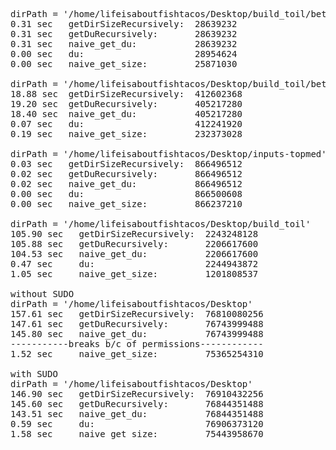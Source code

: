 <pre>
dirPath = '/home/lifeisaboutfishtacos/Desktop/build_toil/betterJobDebugging/push/toil'
0.31 sec   getDirSizeRecursively:  28639232
0.31 sec   getDuRecursively:       28639232
0.31 sec   naive_get_du:           28639232
0.00 sec   du:                     28954624
0.00 sec   naive_get_size:         25871030

dirPath = '/home/lifeisaboutfishtacos/Desktop/build_toil/betterJobDebugging'
18.88 sec  getDirSizeRecursively:  412602368
19.20 sec  getDuRecursively:       405217280
18.40 sec  naive_get_du:           405217280
0.07 sec   du:                     412241920
0.19 sec   naive_get_size:         232373028

dirPath = '/home/lifeisaboutfishtacos/Desktop/inputs-topmed'
0.03 sec   getDirSizeRecursively:  866496512
0.02 sec   getDuRecursively:       866496512
0.02 sec   naive_get_du:           866496512
0.00 sec   du:                     866500608
0.00 sec   naive_get_size:         866237210

dirPath = '/home/lifeisaboutfishtacos/Desktop/build_toil'
105.90 sec   getDirSizeRecursively:  2243248128
105.88 sec   getDuRecursively:       2206617600
104.53 sec   naive_get_du:           2206617600
0.47 sec     du:                     2244943872
1.05 sec     naive_get_size:         1201808537

without SUDO
dirPath = '/home/lifeisaboutfishtacos/Desktop'
157.61 sec   getDirSizeRecursively:  76810080256
147.61 sec   getDuRecursively:       76743999488
145.80 sec   naive_get_du:           76743999488
-----------breaks b/c of permissions------------
1.52 sec     naive_get_size:         75365254310

with SUDO
dirPath = '/home/lifeisaboutfishtacos/Desktop'
146.90 sec   getDirSizeRecursively:  76910432256
145.60 sec   getDuRecursively:       76844351488
143.51 sec   naive_get_du:           76844351488
0.59 sec     du:                     76906373120
1.58 sec     naive_get_size:         75443958670
</pre>
